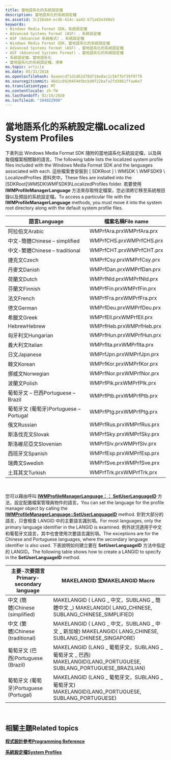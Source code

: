 ```yaml
---
title: 當地語系化的系統設定檔
description: 當地語系化的系統設定檔
ms.assetid: 2c218ab4-ecdb-414c-aa42-b71a42e340e5
keywords:
- Windows Media Format SDK，系統設定檔
- Advanced Systems Format (ASF) 、系統設定檔
- ASF (Advanced 系統格式) 、系統設定檔
- Windows Media Format SDK，當地語系化的系統設定檔
- Advanced Systems Format (ASF) ，當地語系化的系統設定檔
- ASF (Advanced Systems Format) ，當地語系化的系統設定檔
- 系統設定檔，當地語系化
- 當地語系化的系統設定檔，清單
ms.topic: article
ms.date: 05/31/2018
ms.openlocfilehash: 8aaeecdf1d1d62d78df18e0ac1c5bffbf39f9778
ms.sourcegitcommit: 48d1c892045445bcbd0f22bafa2fd3861ffaa6e7
ms.translationtype: MT
ms.contentlocale: zh-TW
ms.lasthandoff: 02/19/2020
ms.locfileid: "104022998"
---
```

# <a name="localized-system-profiles"></a><span data-ttu-id="85cb2-111">當地語系化的系統設定檔</span><span class="sxs-lookup"><span data-stu-id="85cb2-111">Localized System Profiles</span></span>

<span data-ttu-id="85cb2-112">下表列出 Windows Media Format SDK 隨附的當地語系化系統設定檔，以及與每個檔案相關聯的語言。</span><span class="sxs-lookup"><span data-stu-id="85cb2-112">The following table lists the localized system profile files included with the Windows Media Format SDK and the languages associated with each.</span></span> <span data-ttu-id="85cb2-113">這些檔案會安裝到 \[ SDKRoot \] \\ WMSDK \\ WMFSDK9 \\ LocalizedProfiles 資料夾中。</span><span class="sxs-lookup"><span data-stu-id="85cb2-113">These files are installed into the \[SDKRoot\]\\WMSDK\\WMFSDK9\\LocalizedProfiles folder.</span></span> <span data-ttu-id="85cb2-114">若要使用 **IWMProfileManagerLanguage** 方法來存取特定檔案，您必須將它移至系統根目錄以及預設的系統設定檔。</span><span class="sxs-lookup"><span data-stu-id="85cb2-114">To access a particular file with the **IWMProfileManagerLanguage** methods, you must move it into the system root directory along with the default system profile files.</span></span>



| <span data-ttu-id="85cb2-115">語言</span><span class="sxs-lookup"><span data-stu-id="85cb2-115">Language</span></span>              | <span data-ttu-id="85cb2-116">檔案名稱</span><span class="sxs-lookup"><span data-stu-id="85cb2-116">File name</span></span>    |
|-----------------------|--------------|
| <span data-ttu-id="85cb2-117">阿拉伯文</span><span class="sxs-lookup"><span data-stu-id="85cb2-117">Arabic</span></span>                | <span data-ttu-id="85cb2-118">WMPrfAra.prx</span><span class="sxs-lookup"><span data-stu-id="85cb2-118">WMPrfAra.prx</span></span> |
| <span data-ttu-id="85cb2-119">中文-簡體</span><span class="sxs-lookup"><span data-stu-id="85cb2-119">Chinese – simplified</span></span>  | <span data-ttu-id="85cb2-120">WMPrfCHS.prx</span><span class="sxs-lookup"><span data-stu-id="85cb2-120">WMPrfCHS.prx</span></span> |
| <span data-ttu-id="85cb2-121">中文-繁體</span><span class="sxs-lookup"><span data-stu-id="85cb2-121">Chinese – traditional</span></span> | <span data-ttu-id="85cb2-122">WMPrfCHT.prx</span><span class="sxs-lookup"><span data-stu-id="85cb2-122">WMPrfCHT.prx</span></span> |
| <span data-ttu-id="85cb2-123">捷克文</span><span class="sxs-lookup"><span data-stu-id="85cb2-123">Czech</span></span>                 | <span data-ttu-id="85cb2-124">WMPrfCsy.prx</span><span class="sxs-lookup"><span data-stu-id="85cb2-124">WMPrfCsy.prx</span></span> |
| <span data-ttu-id="85cb2-125">丹麥文</span><span class="sxs-lookup"><span data-stu-id="85cb2-125">Danish</span></span>                | <span data-ttu-id="85cb2-126">WMPrfDan.prx</span><span class="sxs-lookup"><span data-stu-id="85cb2-126">WMPrfDan.prx</span></span> |
| <span data-ttu-id="85cb2-127">荷蘭文</span><span class="sxs-lookup"><span data-stu-id="85cb2-127">Dutch</span></span>                 | <span data-ttu-id="85cb2-128">WMPrfNld.prx</span><span class="sxs-lookup"><span data-stu-id="85cb2-128">WMPrfNld.prx</span></span> |
| <span data-ttu-id="85cb2-129">芬蘭文</span><span class="sxs-lookup"><span data-stu-id="85cb2-129">Finnish</span></span>               | <span data-ttu-id="85cb2-130">WMPrfFin.prx</span><span class="sxs-lookup"><span data-stu-id="85cb2-130">WMPrfFin.prx</span></span> |
| <span data-ttu-id="85cb2-131">法文</span><span class="sxs-lookup"><span data-stu-id="85cb2-131">French</span></span>                | <span data-ttu-id="85cb2-132">WMPrfFra.prx</span><span class="sxs-lookup"><span data-stu-id="85cb2-132">WMPrfFra.prx</span></span> |
| <span data-ttu-id="85cb2-133">德文</span><span class="sxs-lookup"><span data-stu-id="85cb2-133">German</span></span>                | <span data-ttu-id="85cb2-134">WMPrfDeu.prx</span><span class="sxs-lookup"><span data-stu-id="85cb2-134">WMPrfDeu.prx</span></span> |
| <span data-ttu-id="85cb2-135">希臘文</span><span class="sxs-lookup"><span data-stu-id="85cb2-135">Greek</span></span>                 | <span data-ttu-id="85cb2-136">WMPrfEll.prx</span><span class="sxs-lookup"><span data-stu-id="85cb2-136">WMPrfEll.prx</span></span> |
| <span data-ttu-id="85cb2-137">Hebrew</span><span class="sxs-lookup"><span data-stu-id="85cb2-137">Hebrew</span></span>                | <span data-ttu-id="85cb2-138">WMPrfHeb.prx</span><span class="sxs-lookup"><span data-stu-id="85cb2-138">WMPrfHeb.prx</span></span> |
| <span data-ttu-id="85cb2-139">匈牙利文</span><span class="sxs-lookup"><span data-stu-id="85cb2-139">Hungarian</span></span>             | <span data-ttu-id="85cb2-140">WMPrfHun.prx</span><span class="sxs-lookup"><span data-stu-id="85cb2-140">WMPrfHun.prx</span></span> |
| <span data-ttu-id="85cb2-141">義大利文</span><span class="sxs-lookup"><span data-stu-id="85cb2-141">Italian</span></span>               | <span data-ttu-id="85cb2-142">WMPrfIta.prx</span><span class="sxs-lookup"><span data-stu-id="85cb2-142">WMPrfIta.prx</span></span> |
| <span data-ttu-id="85cb2-143">日文</span><span class="sxs-lookup"><span data-stu-id="85cb2-143">Japanese</span></span>              | <span data-ttu-id="85cb2-144">WMPrfJpn.prx</span><span class="sxs-lookup"><span data-stu-id="85cb2-144">WMPrfJpn.prx</span></span> |
| <span data-ttu-id="85cb2-145">韓文</span><span class="sxs-lookup"><span data-stu-id="85cb2-145">Korean</span></span>                | <span data-ttu-id="85cb2-146">WMPrfKor.prx</span><span class="sxs-lookup"><span data-stu-id="85cb2-146">WMPrfKor.prx</span></span> |
| <span data-ttu-id="85cb2-147">挪威文</span><span class="sxs-lookup"><span data-stu-id="85cb2-147">Norwegian</span></span>             | <span data-ttu-id="85cb2-148">WMPrfNor.prx</span><span class="sxs-lookup"><span data-stu-id="85cb2-148">WMPrfNor.prx</span></span> |
| <span data-ttu-id="85cb2-149">波蘭文</span><span class="sxs-lookup"><span data-stu-id="85cb2-149">Polish</span></span>                | <span data-ttu-id="85cb2-150">WMPrfPlk.prx</span><span class="sxs-lookup"><span data-stu-id="85cb2-150">WMPrfPlk.prx</span></span> |
| <span data-ttu-id="85cb2-151">葡萄牙文 – 巴西</span><span class="sxs-lookup"><span data-stu-id="85cb2-151">Portuguese – Brazil</span></span>   | <span data-ttu-id="85cb2-152">WMPrfPtb.prx</span><span class="sxs-lookup"><span data-stu-id="85cb2-152">WMPrfPtb.prx</span></span> |
| <span data-ttu-id="85cb2-153">葡萄牙文 (葡萄牙)</span><span class="sxs-lookup"><span data-stu-id="85cb2-153">Portuguese – Portugal</span></span> | <span data-ttu-id="85cb2-154">WMPrfPtg.prx</span><span class="sxs-lookup"><span data-stu-id="85cb2-154">WMPrfPtg.prx</span></span> |
| <span data-ttu-id="85cb2-155">俄文</span><span class="sxs-lookup"><span data-stu-id="85cb2-155">Russian</span></span>               | <span data-ttu-id="85cb2-156">WMPrfRus.prx</span><span class="sxs-lookup"><span data-stu-id="85cb2-156">WMPrfRus.prx</span></span> |
| <span data-ttu-id="85cb2-157">斯洛伐克文</span><span class="sxs-lookup"><span data-stu-id="85cb2-157">Slovak</span></span>                | <span data-ttu-id="85cb2-158">WMPrfSky.prx</span><span class="sxs-lookup"><span data-stu-id="85cb2-158">WMPrfSky.prx</span></span> |
| <span data-ttu-id="85cb2-159">斯洛維尼亞文</span><span class="sxs-lookup"><span data-stu-id="85cb2-159">Slovenian</span></span>             | <span data-ttu-id="85cb2-160">WMPrfSlv.prx</span><span class="sxs-lookup"><span data-stu-id="85cb2-160">WMPrfSlv.prx</span></span> |
| <span data-ttu-id="85cb2-161">西班牙文</span><span class="sxs-lookup"><span data-stu-id="85cb2-161">Spanish</span></span>               | <span data-ttu-id="85cb2-162">WMPrfEsp.prx</span><span class="sxs-lookup"><span data-stu-id="85cb2-162">WMPrfEsp.prx</span></span> |
| <span data-ttu-id="85cb2-163">瑞典文</span><span class="sxs-lookup"><span data-stu-id="85cb2-163">Swedish</span></span>               | <span data-ttu-id="85cb2-164">WMPrfSve.prx</span><span class="sxs-lookup"><span data-stu-id="85cb2-164">WMPrfSve.prx</span></span> |
| <span data-ttu-id="85cb2-165">土耳其文</span><span class="sxs-lookup"><span data-stu-id="85cb2-165">Turkish</span></span>               | <span data-ttu-id="85cb2-166">WMPrfTrk.prx</span><span class="sxs-lookup"><span data-stu-id="85cb2-166">WMPrfTrk.prx</span></span> |



 

<span data-ttu-id="85cb2-167">您可以藉由呼叫 [**IWMProfileManagerLanguage：： SetUserLanguageID**](/previous-versions/windows/desktop/api/Wmsdkidl/nf-wmsdkidl-iwmprofilemanagerlanguage-setuserlanguageid) 方法，設定配置檔案管理員物件的語言。</span><span class="sxs-lookup"><span data-stu-id="85cb2-167">You can set the language for the profile manager object by calling the [**IWMProfileManagerLanguage::SetUserLanguageID**](/previous-versions/windows/desktop/api/Wmsdkidl/nf-wmsdkidl-iwmprofilemanagerlanguage-setuserlanguageid) method.</span></span> <span data-ttu-id="85cb2-168">針對大部分的語言，只會檢查 LANGID 中的主要語言識別項。</span><span class="sxs-lookup"><span data-stu-id="85cb2-168">For most languages, only the primary language identifier in the LANGID is examined.</span></span> <span data-ttu-id="85cb2-169">例外狀況適用于中文和葡萄牙文語言，其中也會使用次要語言識別項。</span><span class="sxs-lookup"><span data-stu-id="85cb2-169">The exceptions are for the Chinese and Portuguese languages, where the secondary language identifier is also used.</span></span> <span data-ttu-id="85cb2-170">下表說明如何建立要在 **SetUserLanguageID** 方法中指定的 LANGID。</span><span class="sxs-lookup"><span data-stu-id="85cb2-170">The following table shows how to create a LANGID to specify in the **SetUserLanguageID** method.</span></span>



| <span data-ttu-id="85cb2-171">主要-次要語言</span><span class="sxs-lookup"><span data-stu-id="85cb2-171">Primary-secondary language</span></span> | <span data-ttu-id="85cb2-172">MAKELANGID 宏</span><span class="sxs-lookup"><span data-stu-id="85cb2-172">MAKELANGID Macro</span></span>                                             |
|----------------------------|--------------------------------------------------------------|
| <span data-ttu-id="85cb2-173">中文 (簡體)</span><span class="sxs-lookup"><span data-stu-id="85cb2-173">Chinese (simplified)</span></span>       | <span data-ttu-id="85cb2-174">MAKELANGID ( LANG \_ 中文，SUBLANG \_ 簡體中文 \_) </span><span class="sxs-lookup"><span data-stu-id="85cb2-174">MAKELANGID( LANG\_CHINESE, SUBLANG\_CHINESE\_SIMPLIFIED)</span></span>     |
| <span data-ttu-id="85cb2-175">中文 (繁體)</span><span class="sxs-lookup"><span data-stu-id="85cb2-175">Chinese (traditional)</span></span>      | <span data-ttu-id="85cb2-176">MAKELANGID ( LANG \_ 中文，SUBLANG \_ 中文 \_ 新加坡) </span><span class="sxs-lookup"><span data-stu-id="85cb2-176">MAKELANGID( LANG\_CHINESE, SUBLANG\_CHINESE\_SINGAPORE)</span></span>      |
| <span data-ttu-id="85cb2-177">葡萄牙文 (巴西)</span><span class="sxs-lookup"><span data-stu-id="85cb2-177">Portuguese (Brazil)</span></span>        | <span data-ttu-id="85cb2-178">MAKELANGID (LANG \_ 葡萄牙文，SUBLANG \_ 葡萄牙文 \_ 巴西) </span><span class="sxs-lookup"><span data-stu-id="85cb2-178">MAKELANGID(LANG\_PORTUGUESE, SUBLANG\_PORTUGUESE\_BRAZILIAN)</span></span> |
| <span data-ttu-id="85cb2-179">葡萄牙文 (葡萄牙)</span><span class="sxs-lookup"><span data-stu-id="85cb2-179">Portuguese (Portugal)</span></span>      | <span data-ttu-id="85cb2-180">MAKELANGID (LANG \_ 葡萄牙文，SUBLANG \_ 葡萄牙文) </span><span class="sxs-lookup"><span data-stu-id="85cb2-180">MAKELANGID(LANG\_PORTUGUESE, SUBLANG\_PORTUGUESE)</span></span>            |



 

## <a name="related-topics"></a><span data-ttu-id="85cb2-181">相關主題</span><span class="sxs-lookup"><span data-stu-id="85cb2-181">Related topics</span></span>

<dl> <dt>

[<span data-ttu-id="85cb2-182">**程式設計參考**</span><span class="sxs-lookup"><span data-stu-id="85cb2-182">**Programming Reference**</span></span>](programming-reference.md)
</dt> <dt>

[<span data-ttu-id="85cb2-183">**系統設定檔**</span><span class="sxs-lookup"><span data-stu-id="85cb2-183">**System Profiles**</span></span>](system-profiles.md)
</dt> </dl>

 

 




